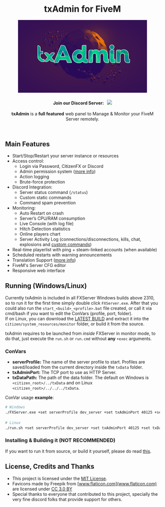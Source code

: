 <p align="center">
	<h1 align="center">
		txAdmin for FiveM
	</h1>
	<p align="center">
		<img width="420" height="237" src="docs/banner.png">
	</p>
	<h4 align="center">
		Join our Discord Server: &nbsp; <a href="https://discord.gg/f3TsfvD"><img src="https://discordapp.com/api/guilds/577993482761928734/widget.png?style=shield"></img></a>
	</h4>
	<p align="center">
		<b>txAdmin</b> is a <b>full featured</b> web panel to Manage & Monitor your FiveM Server remotely.
	</p>
</p>

<br/>


## Main Features
- Start/Stop/Restart your server instance or resources
- Access control:
	- Login via Password, CitizenFX or Discord
	- Admin permission system ([more info](docs/permissions.md))
	- Action logging
	- Brute-force protection
- Discord Integration:
	- Server status command (`/status`)
	- Custom static commands
	- Command spam prevention
- Monitoring:
	- Auto Restart on crash
	- Server’s CPU/RAM consumption
	- Live Console (with log file)
	- Hitch Detection statistics
	- Online players chart
	- Server Activity Log (connections/disconnections, kills, chat, explosions and [custom commands](docs/extra_logging.md))
- Real-time playerlist with ping + steam-linked accounts (when available)
- Scheduled restarts with warning announcements
- Translation Support ([more info](docs/translation.md))
- FiveM's Server CFG editor
- Responsive web interface


## Running (Windows/Linux)
Currently txAdmin is included in all FXServer Windows builds above 2310, so to run it for the first time simply double click `FXServer.exe`. After that you could also run the `start_<build>_<profile>.bat` file created, or call it via cmd/bash if you want to edit the ConVars (profile, port, folder).  
If on Linux, you can download the [LATEST BUILD](https://github.com/tabarra/txAdmin/releases/latest) and extract it into the `citizen/system_resources/monitor` folder, or build it from the source.  
  
txAdmin requires to be launched from *inside* FXServer in monitor mode, to do that, just execute the `run.sh` or `run.cmd` without **any** `+exec` arguments.  
  
### ConVars
- **serverProfile:** The name of the server profile to start. Profiles are saved/loaded from the current directory inside the `txData` folder.
- **txAdminPort:** The TCP port to use as HTTP Server.
- **txDataPath:** The path of the data folder. The default on Windows is `<citizen_root>/../txData` and on Linux `<citizen_root>/../../../txData`.
  
ConVar usage **example**:  
```bash
# Windows
./FXServer.exe +set serverProfile dev_server +set txAdminPort 40125 +set txDataPath "%userprofile%/Desktop/txData"

# Linux
./run.sh +set serverProfile dev_server +set txAdminPort 40125 +set txDataPath "~/fxserver/txData"
```

### Installing & Building it (NOT RECOMMENDED)
If you want to run it from source, or build it yourself, please do read [this](docs/building.md).


## License, Credits and Thanks
- This project is licensed under the [MIT License](https://github.com/tabarra/txAdmin/blob/master/LICENSE).
- Favicons made by Freepik from [www.flaticon.com](www.flaticon.com) are licensed under [CC 3.0 BY](http://creativecommons.org/licenses/by/3.0/)
- Special thanks to everyone that contributed to this project, specially the very fine discord folks that provide support for others.
